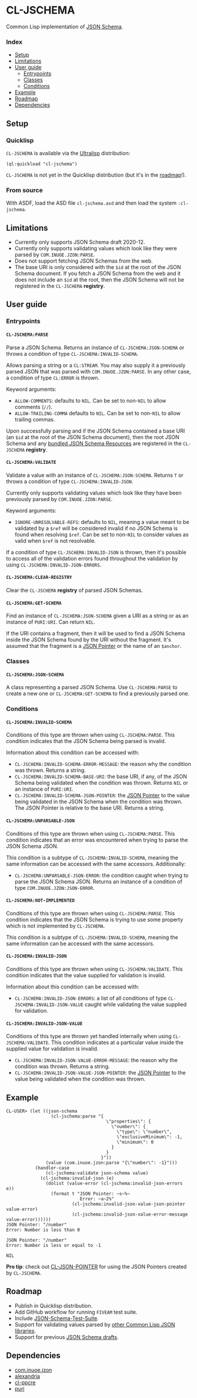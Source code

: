 # CL-JSCHEMA

Common Lisp implementation of [JSON Schema](https://json-schema.org/).

### Index

* [Setup](#setup)
* [Limitations](#limitations)
* [User guide](#user-guide)
  * [Entrypoints](#entrypoints)
  * [Classes](#classes)
  * [Conditions](#conditions)
* [Example](#example)
* [Roadmap](#setup)
* [Dependencies](#dependencies)

## Setup

### Quicklisp

`CL-JSCHEMA` is available via the
[Ultralisp](https://github.com/ultralisp/ultralisp) distribution:

``` common-lisp
(ql:quickload "cl-jschema")
```

`CL-JSCHEMA` is not yet in the Quicklisp distribution (but it's in the
[roadmap](#roadmap)!).

### From source

With ASDF, load the ASD file `cl-jschema.asd` and then load the system
`:cl-jschema`.

## Limitations

* Currently only supports JSON Schema draft 2020-12.
* Currently only supports validating values which look like they were parsed by
  `COM.INUOE.JZON:PARSE`.
* Does not support fetching JSON Schemas from the web.
* The base URI is only considered with the `$id` at the root of the JSON Schema
  document. If you fetch a JSON Schema from the web and it does not include an
  `$id` at the root, then the JSON Schema will not be registered in the
  `CL-JSCHEMA` **registry**.

## User guide

### Entrypoints

#### `CL-JSCHEMA:PARSE`

Parse a JSON Schema. Returns an instance of `CL-JSCHEMA:JSON-SCHEMA` or throws a
condition of type `CL-JSCHEMA:INVALID-SCHEMA`.

Allows parsing a string or a `CL:STREAM`. You may also supply it a previously
parsed JSON that was parsed with `COM.INUOE.JZON:PARSE`. In any other case, a
condition of type `CL:ERROR` is thrown.

Keyword arguments:

* `ALLOW-COMMENTS`: defaults to `NIL`. Can be set to non-`NIL` to allow comments
  (`//`).
* `ALLOW-TRAILING-COMMA` defaults to `NIL`. Can be set to non-`NIL` to allow
  trailing commas.

Upon successfully parsing and if the JSON Schema contained a base URI (an `$id`
at the root of the JSON Schema document), then the root JSON Schema and any
[bundled JSON Schema
Resources](https://json-schema.org/understanding-json-schema/structuring.html#bundling)
are registered in the `CL-JSCHEMA` **registry**.

#### `CL-JSCHEMA:VALIDATE`

Validate a value with an instance of `CL-JSCHEMA:JSON-SCHEMA`. Returns `T` or
throws a condition of type `CL-JSCHEMA:INVALID-JSON`.

Currently only supports validating values which look like they have been
previously parsed by `COM.INUOE.JZON:PARSE`.

Keyword arguments:

* `IGNORE-UNRESOLVABLE-REFS`: defaults to `NIL`, meaning a value meant to be
  validated by a `$ref` will be considered invalid if no JSON Schema is found
  when resolving `$ref`. Can be set to non-`NIL` to consider values as valid
  when `$ref` is not resolvable.

If a condition of type `CL-JSCHEMA:INVALID-JSON` is thrown, then it's possible
to access all of the validation errors found throughout the validation by using
`CL-JSCHEMA:INVALID-JSON-ERRORS`.

#### `CL-JSCHEMA:CLEAR-REGISTRY`

Clear the `CL-JSCHEMA` **registry** of parsed JSON Schemas.

#### `CL-JSCHEMA:GET-SCHEMA`

Find an instance of `CL-JSCHEMA:JSON-SCHEMA` given a URI as a string or as an
instance of `PURI:URI`. Can return `NIL`.

If the URI contains a fragment, then it will be used to find a JSON Schema
inside the JSON Schema found by the URI without the fragment. It's assumed that
the fragment is a [JSON Pointer](https://www.rfc-editor.org/rfc/rfc6901) or the
name of an `$anchor`.

### Classes

#### `CL-JSCHEMA:JSON-SCHEMA`

A class representing a parsed JSON Schema. Use `CL-JSCHEMA:PARSE` to create a
new one or `CL-JSCHEMA:GET-SCHEMA` to find a previously parsed one.

### Conditions

#### `CL-JSCHEMA:INVALID-SCHEMA`

Conditions of this type are thrown when using `CL-JSCHEMA:PARSE`. This condition
indicates that the JSON Schema being parsed is invalid.

Information about this condition can be accessed with:

* `CL-JSCHEMA:INVALID-SCHEMA-ERROR-MESSAGE`: the reason why the condition was
  thrown. Returns a string.
* `CL-JSCHEMA:INVALID-SCHEMA-BASE-URI`: the base URI, if any, of the JSON Schema
  being validated when the condition was thrown. Returns `NIL` or an instance of
  `PURI:URI`.
* `CL-JSCHEMA:INVALID-SCHEMA-JSON-POINTER`: the [JSON
  Pointer](https://www.rfc-editor.org/rfc/rfc6901) to the value being validated
  in the JSON Schema when the condition was thrown. The JSON Pointer is relative
  to the base URI. Returns a string.

#### `CL-JSCHEMA:UNPARSABLE-JSON`

Conditions of this type are thrown when using `CL-JSCHEMA:PARSE`. This condition
indicates that an error was encountered when trying to parse the JSON Schema
JSON.

This condition is a subtype of `CL-JSCHEMA:INVALID-SCHEMA`, meaning the same
information can be accessed with the same accessors. Additionally:

*  `CL-JSCHEMA:UNPARSABLE-JSON-ERROR`: the condition caught when trying to parse
   the JSON Schema JSON. Returns an instance of a condition of type
   `COM.INUOE.JZON:JSON-ERROR`.

#### `CL-JSCHEMA:NOT-IMPLEMENTED`

Conditions of this type are thrown when using `CL-JSCHEMA:PARSE`. This condition
indicates that the JSON Schema is trying to use some property which is not
implemented by `CL-JSCHEMA`.

This condition is a subtype of `CL-JSCHEMA:INVALID-SCHEMA`, meaning the same
information can be accessed with the same accessors.

#### `CL-JSCHEMA:INVALID-JSON`

Conditions of this type are thrown when using `CL-JSCHEMA:VALIDATE`. This
condition indicates that the value supplied for validation is invalid.

Information about this condition can be accessed with:

* `CL-JSCHEMA:INVALID-JSON-ERRORS`: a list of all conditions of type
  `CL-JSCHEMA:INVALID-JSON-VALUE` caught while validating the value supplied for
  validation.

#### `CL-JSCHEMA:INVALID-JSON-VALUE`

Conditions of this type are thrown yet handled internally when using
`CL-JSCHEMA:VALIDATE`. This condition indicates at a particular value inside the
supplied value for validation is invalid.

* `CL-JSCHEMA:INVALID-JSON-VALUE-ERROR-MESSAGE`: the reason why the condition
  was thrown. Returns a string.
* `CL-JSCHEMA:INVALID-JSON-VALUE-JSON-POINTER`: the [JSON
  Pointer](https://www.rfc-editor.org/rfc/rfc6901) to the value being validated
  when the condition was thrown.

## Example

``` common-lisp
CL-USER> (let ((json-schema
                 (cl-jschema:parse "{
                                      \"properties\": {
                                        \"number\": {
                                          \"type\": \"number\",
                                          \"exclusiveMinimum\": -1,
                                          \"minimum\": 0
                                        }
                                      }
                                    }"))
               (value (com.inuoe.jzon:parse "{\"number\": -1}")))
           (handler-case
               (cl-jschema:validate json-schema value)
             (cl-jschema:invalid-json (e)
               (dolist (value-error (cl-jschema:invalid-json-errors e))
                 (format t "JSON Pointer: ~s~%~
                            Error: ~a~2%"
                         (cl-jschema:invalid-json-value-json-pointer value-error)
                         (cl-jschema:invalid-json-value-error-message value-error))))))
JSON Pointer: "/number"
Error: Number is less than 0

JSON Pointer: "/number"
Error: Number is less or equal to -1

NIL
```

**Pro tip**: check out
[CL-JSON-POINTER](https://github.com/y2q-actionman/cl-json-pointer) for using
the JSON Pointers created by `CL-JSCHEMA`.

## Roadmap

* Publish in Quicklisp distribution.
* Add GitHub workflow for running `FIVEAM` test suite.
* Include [JSON-Schema-Test-Suite](https://github.com/json-schema-org/JSON-Schema-Test-Suite).
* Support for validating values parsed by [other Common Lisp JSON
  libraries](https://sabracrolleton.github.io/json-review.html#libraries).
* Support for previous [JSON Schema
  drafts](https://json-schema.org/specification-links.html#published-drafts).

## Dependencies

* [com.inuoe.jzon](https://github.com/Zulu-Inuoe/jzon)
* [alexandria](https://gitlab.common-lisp.net/alexandria/alexandria)
* [cl-ppcre](https://github.com/edicl/cl-ppcre/)
* [puri](https://gitlab.common-lisp.net/clpm/puri)
